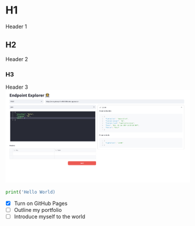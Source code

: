 # H1
Header 1
## H2
Header 2
### H3
Header 3
![Image of Yaktocat](https://github.com/ahmed-881994/EndpointExplorer/blob/a1a775ab9876eaf488e5e362dedd39fc400f9ac2/screenshot.png)
```python
print('Hello World)
```
- [x] Turn on GitHub Pages
- [ ] Outline my portfolio
- [ ] Introduce myself to the world
